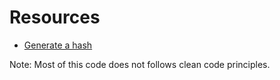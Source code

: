 # Resources

- [Generate a hash](https://go.dev/play/p/8xBA82ib5uW)


Note: Most of this code does not follows clean code principles.
